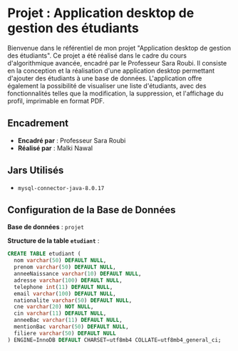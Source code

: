 # Projet : Application desktop de gestion des étudiants
Bienvenue dans le référentiel de mon projet "Application desktop de gestion des étudiants". Ce projet a été réalisé dans le cadre du cours d'algorithmique avancée, encadré par le Professeur Sara Roubi. Il consiste en la conception et la réalisation d'une application desktop permettant d'ajouter des étudiants à une base de données. L'application offre également la possibilité de visualiser une liste d'étudiants, avec des fonctionnalités telles que la modification, la suppression, et l'affichage du profil, imprimable en format PDF.

## Encadrement

- **Encadré par** : Professeur Sara Roubi
- **Réalisé par** : Malki Nawal

## Jars Utilisés

- `mysql-connector-java-8.0.17`

## Configuration de la Base de Données

**Base de données** : `projet`

**Structure de la table `etudiant`** :

```sql
CREATE TABLE etudiant (
  nom varchar(50) DEFAULT NULL,
  prenom varchar(50) DEFAULT NULL,
  anneeNaissance varchar(10) DEFAULT NULL,
  adresse varchar(100) DEFAULT NULL,
  telephone int(11) DEFAULT NULL,
  email varchar(100) DEFAULT NULL,
  nationalite varchar(50) DEFAULT NULL,
  cne varchar(20) NOT NULL,
  cin varchar(11) DEFAULT NULL,
  anneeBac varchar(11) DEFAULT NULL,
  mentionBac varchar(50) DEFAULT NULL,
  filiere varchar(50) DEFAULT NULL
) ENGINE=InnoDB DEFAULT CHARSET=utf8mb4 COLLATE=utf8mb4_general_ci;

